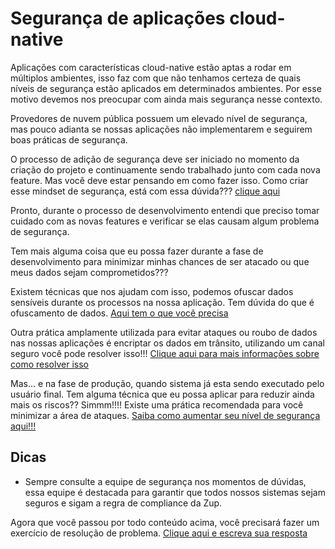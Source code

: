 # Segurança de aplicações cloud-native

Aplicações com características cloud-native estão aptas a rodar em múltiplos ambientes, isso
faz com que não tenhamos certeza de quais níveis de segurança estão aplicados em determinados 
ambientes. Por esse motivo devemos nos preocupar com ainda mais segurança nesse contexto.

Provedores de nuvem pública possuem um elevado nível de segurança, mas pouco adianta se nossas
aplicações não implementarem e seguirem boas práticas de segurança.

O processo de adição de segurança deve ser iniciado no momento da criação
do projeto e continuamente sendo trabalhado junto com cada nova feature. Mas você deve
estar pensando em como fazer isso. Como criar esse mindset de segurança, está com
essa dúvida??? [clique aqui](incorpore_seguranca_design.md)

Pronto, durante o processo de desenvolvimento entendi que preciso tomar cuidado
com as novas features e verificar se elas causam algum problema de segurança.

Tem mais alguma coisa que eu possa fazer durante a fase de desenvolvimento para minimizar
minhas chances de ser atacado ou que meus dados sejam comprometidos??? 

Existem técnicas que nos ajudam com isso, podemos ofuscar dados sensíveis durante os processos 
na nossa aplicação. Tem dúvida do que é ofuscamento de dados. [Aqui tem o que você precisa](ofuscamento.md)  

Outra prática amplamente utilizada para evitar ataques ou roubo de dados nas nossas aplicações
é encriptar os dados em trânsito, utilizando um canal seguro você pode resolver isso!!!
[Clique aqui para mais informações sobre como resolver isso](encriptacao.md) 
 
Mas... e na fase de produção, quando sistema já esta sendo executado pelo usuário
final. 
Tem alguma técnica que eu possa aplicar para reduzir ainda mais os riscos?? Simmm!!!!
Existe uma prática recomendada para você minimizar a área de ataques. [Saiba como aumentar
seu nível de segurança aqui!!!](minimo_privilegios.md)

## Dicas

- Sempre consulte a equipe de segurança nos momentos de dúvidas, essa equipe é destacada
para garantir que todos nossos sistemas sejam seguros e sigam a regra de compliance da Zup.

Agora que você passou por todo conteúdo acima, você precisará fazer um exercício de resolução de problema. [Clique aqui e escreva sua resposta](https://forms.gle/2y93wvkhpHYycJxt8)
